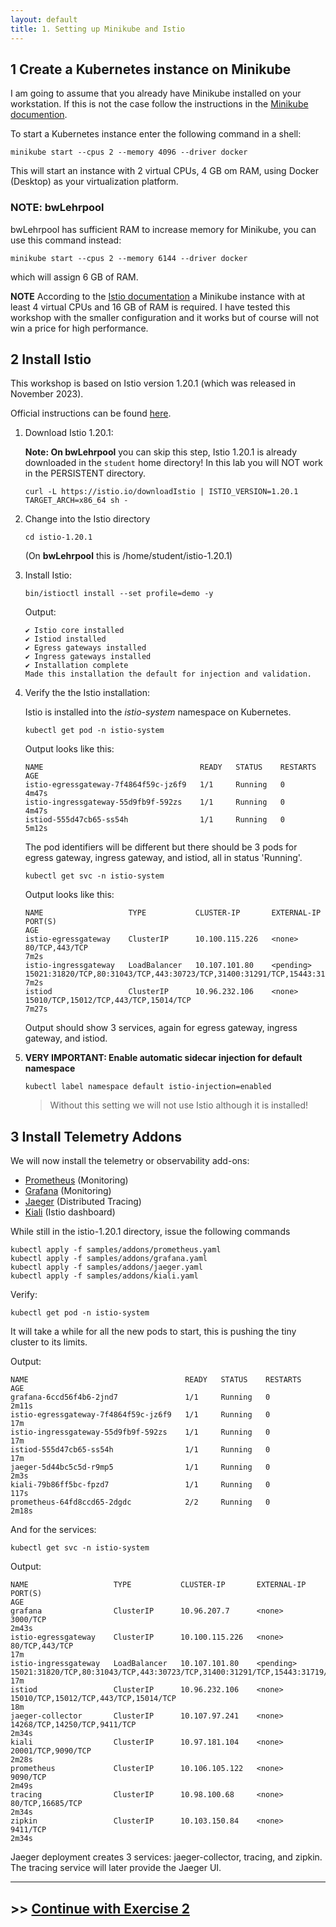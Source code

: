 ```yaml
---
layout: default
title: 1. Setting up Minikube and Istio
---
```


## 1 Create a Kubernetes instance on Minikube

I am going to assume that you already have Minikube installed on your workstation. If this is not the case follow the instructions in the [Minikube documention](https://minikube.sigs.k8s.io/docs/start/).

To start a Kubernetes instance enter the following command in a shell:

```
minikube start --cpus 2 --memory 4096 --driver docker
```

This will start an instance with 2 virtual CPUs, 4 GB om RAM, using Docker (Desktop) as your virtualization platform.

### NOTE: bwLehrpool

bwLehrpool has sufficient RAM to increase memory for Minikube, you can use this command instead:

```
minikube start --cpus 2 --memory 6144 --driver docker
```

which will assign 6 GB of RAM.

**NOTE** According to the [Istio documentation](https://istio.io/latest/docs/setup/platform-setup/minikube/) a Minikube instance with at least 4 virtual CPUs and 16 GB of RAM is required. I have tested this workshop with the smaller configuration and it works but of course will not win a price for high performance.

## 2 Install Istio

This workshop is based on Istio version 1.20.1 (which was released in November 2023).

Official instructions can be found [here](https://istio.io/latest/docs/setup/getting-started/).

1. Download Istio 1.20.1:

    **Note: On bwLehrpool** you can skip this step, Istio 1.20.1 is already downloaded in the `student` home directory! In this lab you will NOT work in the PERSISTENT directory. 
   
    ```
	curl -L https://istio.io/downloadIstio | ISTIO_VERSION=1.20.1 TARGET_ARCH=x86_64 sh -
    ```

2. Change into the Istio directory
   
    ```
	cd istio-1.20.1
    ```

    (On **bwLehrpool** this is /home/student/istio-1.20.1)

3. Install Istio:

    ```
	bin/istioctl install --set profile=demo -y
    ```

   Output: 

    ```                                                                              
    ✔ Istio core installed 
    ✔ Istiod installed
    ✔ Egress gateways installed 
    ✔ Ingress gateways installed 
    ✔ Installation complete
    Made this installation the default for injection and validation.
    ```

4. Verify the the Istio installation:

   Istio is installed into the *istio-system* namespace on Kubernetes. 

    ```
    kubectl get pod -n istio-system
    ```

    Output looks like this:

    ```
    NAME                                   READY   STATUS    RESTARTS   AGE
    istio-egressgateway-7f4864f59c-jz6f9   1/1     Running   0          4m47s
    istio-ingressgateway-55d9fb9f-592zs    1/1     Running   0          4m47s
    istiod-555d47cb65-ss54h                1/1     Running   0          5m12s
    ```

    The pod identifiers will be different but there should be 3 pods for egress gateway, ingress gateway, and istiod, all in status 'Running'.

    ```
    kubectl get svc -n istio-system
    ```

    Output looks like this:

    ``` 
    NAME                   TYPE           CLUSTER-IP       EXTERNAL-IP   PORT(S)                                                                      AGE
    istio-egressgateway    ClusterIP      10.100.115.226   <none>        80/TCP,443/TCP                                                               7m2s
    istio-ingressgateway   LoadBalancer   10.107.101.80    <pending>     15021:31820/TCP,80:31043/TCP,443:30723/TCP,31400:31291/TCP,15443:31719/TCP   7m2s
    istiod                 ClusterIP      10.96.232.106    <none>        15010/TCP,15012/TCP,443/TCP,15014/TCP                                        7m27s
    ```

    Output should show 3 services, again for egress gateway, ingress gateway, and istiod.

5. **VERY IMPORTANT: Enable automatic sidecar injection for default namespace**

    ```
	kubectl label namespace default istio-injection=enabled	
    ```

   > Without this setting we will not use Istio although it is installed! 


## 3 Install Telemetry Addons

We will now install the telemetry or observability add-ons: 
* [Prometheus](https://istio.io/latest/docs/ops/integrations/prometheus/) (Monitoring)
* [Grafana](https://istio.io/latest/docs/ops/integrations/grafana/) (Monitoring)
* [Jaeger](https://istio.io/latest/docs/ops/integrations/jaeger/) (Distributed Tracing)
* [Kiali](https://istio.io/latest/docs/ops/integrations/kiali/) (Istio dashboard)

While still in the istio-1.20.1 directory, issue the following commands

```
kubectl apply -f samples/addons/prometheus.yaml
kubectl apply -f samples/addons/grafana.yaml
kubectl apply -f samples/addons/jaeger.yaml
kubectl apply -f samples/addons/kiali.yaml
```

Verify:

```
kubectl get pod -n istio-system
```

It will take a while for all the new pods to start, this is pushing the tiny cluster to its limits.

Output:

```
NAME                                   READY   STATUS    RESTARTS   AGE
grafana-6ccd56f4b6-2jnd7               1/1     Running   0          2m11s
istio-egressgateway-7f4864f59c-jz6f9   1/1     Running   0          17m
istio-ingressgateway-55d9fb9f-592zs    1/1     Running   0          17m
istiod-555d47cb65-ss54h                1/1     Running   0          17m
jaeger-5d44bc5c5d-r9mp5                1/1     Running   0          2m3s
kiali-79b86ff5bc-fpzd7                 1/1     Running   0          117s
prometheus-64fd8ccd65-2dgdc            2/2     Running   0          2m18s
```

And for the services:

```
kubectl get svc -n istio-system
```

Output:

```
NAME                   TYPE           CLUSTER-IP       EXTERNAL-IP   PORT(S)                                                                      AGE
grafana                ClusterIP      10.96.207.7      <none>        3000/TCP                                                                     2m43s
istio-egressgateway    ClusterIP      10.100.115.226   <none>        80/TCP,443/TCP                                                               17m
istio-ingressgateway   LoadBalancer   10.107.101.80    <pending>     15021:31820/TCP,80:31043/TCP,443:30723/TCP,31400:31291/TCP,15443:31719/TCP   17m
istiod                 ClusterIP      10.96.232.106    <none>        15010/TCP,15012/TCP,443/TCP,15014/TCP                                        18m
jaeger-collector       ClusterIP      10.107.97.241    <none>        14268/TCP,14250/TCP,9411/TCP                                                 2m34s
kiali                  ClusterIP      10.97.181.104    <none>        20001/TCP,9090/TCP                                                           2m28s
prometheus             ClusterIP      10.106.105.122   <none>        9090/TCP                                                                     2m49s
tracing                ClusterIP      10.98.100.68     <none>        80/TCP,16685/TCP                                                             2m34s
zipkin                 ClusterIP      10.103.150.84    <none>        9411/TCP                                                                     2m34s
```

Jaeger deployment creates 3 services: jaeger-collector, tracing, and zipkin. The tracing service will later provide the Jaeger UI.

---

## >> [Continue with Exercise 2](exercise2.md)
